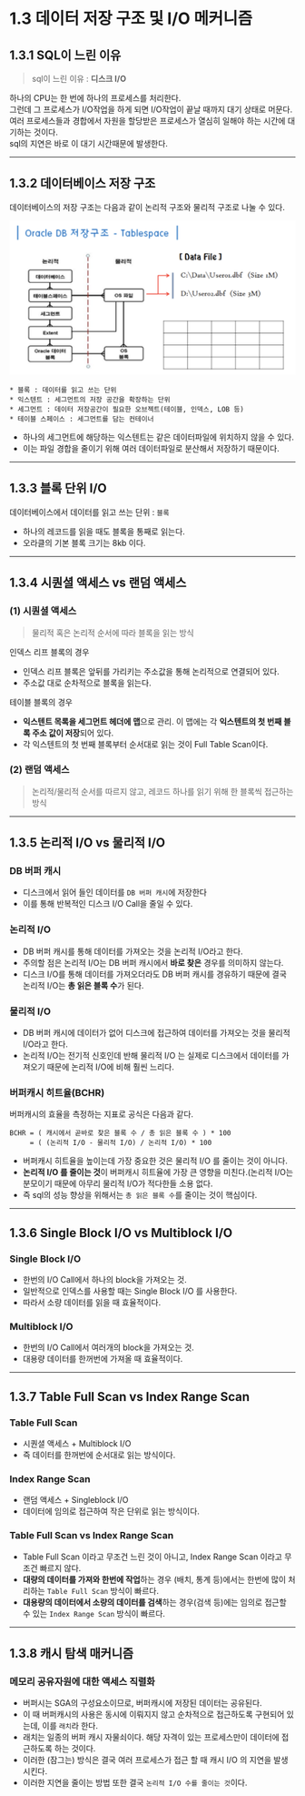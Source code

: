 # 1.3 데이터 저장 구조 및 I/O 메커니즘

## 1.3.1 SQL이 느린 이유

> sql이 느린 이유 : **디스크 I/O**   

하나의 CPU는 한 번에 하나의 프로세스를 처리한다.  
그런데 그 프로세스가 I/O작업을 하게 되면 I/O작업이 끝날 때까지 대기 상태로 머문다.  
여러 프로세스들과 경합에서 자원을 할당받은 프로세스가 열심히 일해야 하는 시간에 대기하는 것이다.  
sql의 지연은 바로 이 대기 시간때문에 발생한다.

---

## 1.3.2 데이터베이스 저장 구조

데이터베이스의 저장 구조는 다음과 같이 논리적 구조와 물리적 구조로 나눌 수 있다.

![](images/1-3-1.png)

```
* 블록 : 데이터를 읽고 쓰는 단위
* 익스텐트 : 세그먼트의 저장 공간을 확장하는 단위
* 세그먼트 : 데이터 저장공간이 필요한 오브젝트(테이블, 인덱스, LOB 등)
* 테이블 스페이스 : 세그먼트를 담는 컨테이너
```

* 하나의 세그먼트에 해당하는 익스텐트는 같은 데이터파일에 위치하지 않을 수 있다.  
* 이는 파일 경합을 줄이기 위해 여러 데이터파일로 분산해서 저장하기 때문이다.

---

## 1.3.3 블록 단위 I/O

데이터베이스에서 데이터를 읽고 쓰는 단위 : `블록`

* 하나의 레코드를 읽을 때도 블록을 통째로 읽는다.  
* 오라클의 기본 블록 크기는 8kb 이다.

---

## 1.3.4 시퀀셜 액세스 vs 랜덤 액세스

### (1) 시퀀셜 액세스

> 물리적 혹은 논리적 순서에 따라 블록을 읽는 방식

 인덱스 리프 블록의 경우
* 인덱스 리프 블록은 앞뒤를 가리키는 주소값을 통해 논리적으로 연결되어 있다.
* 주소값 대로 순차적으로 블록을 읽는다.

테이블 블록의 경우
* **익스텐트 목록을 세그먼트 헤더에 맵**으로 관리. 이 맵에는 각 **익스텐트의 첫 번째 블록 주소 값이 저장**되어 있다. 
* 각 익스텐트의 첫 번째 블록부터 순서대로 읽는 것이 Full Table Scan이다.

### (2) 랜덤 액세스

> 논리적/물리적 순서를 따르지 않고, 레코드 하나를 읽기 위해 한 블록씩 접근하는 방식

---

## 1.3.5 논리적 I/O vs 물리적 I/O

### DB 버퍼 캐시

* 디스크에서 읽어 들인 데이터를 `DB 버퍼 캐시`에 저장한다
* 이를 통해 반복적인 디스크 I/O Call을 줄일 수 있다.

### 논리적 I/O

* DB 버퍼 캐시를 통해 데이터를 가져오는 것을 논리적 I/O라고 한다.
* 주의할 점은 논리적 I/O는 DB 버퍼 캐시에서 **바로 찾은** 경우를 의미하지 않는다.
* 디스크 I/O를 통해 데이터를 가져오더라도 DB 버퍼 캐시를 경유하기 때문에 결국 논리적 I/O는 **총 읽은 블록 수**가 된다.

### 물리적 I/O

* DB 버퍼 캐시에 데이터가 없어 디스크에 접근하여 데이터를 가져오는 것을 물리적 I/O라고 한다.
* 논리적 I/O는 전기적 신호인데 반해 물리적 I/O 는 실제로 디스크에서 데이터를 가져오기 때문에 논리적 I/O에 비해 훨씬 느리다.

### 버퍼캐시 히트율(BCHR)

버퍼캐시의 효율을 측정하는 지표로 공식은 다음과 같다.
```
BCHR = ( 캐시에서 곧바로 찾은 블록 수 / 총 읽은 블록 수 ) * 100
     = ( (논리적 I/O - 물리적 I/O) / 논리적 I/O) * 100
```

* 버퍼캐시 히트율을 높이는데 가장 중요한 것은 물리적 I/O 를 줄이는 것이 아니다.
* **논리적 I/O 를 줄이는 것**이 버퍼캐시 히트율에 가장 큰 영향을 미친다.(논리적 I/O는 분모이기 때문에 아무리 물리적 I/O가 적다한들 소용 없다.
* 즉 sql의 성능 향상을 위해서는 `총 읽은 블록 수`를 줄이는 것이 핵심이다.

---

## 1.3.6 Single Block I/O vs Multiblock I/O

### Single Block I/O

* 한번의 I/O Call에서 하나의 block을 가져오는 것.
* 일반적으로 인덱스를 사용할 때는 Single Block I/O 를 사용한다.
* 따라서 소량 데이터를 읽을 때 효율적이다.

### Multiblock I/O

* 한번의 I/O Call에서 여러개의 block을 가져오는 것.
* 대용량 데이터를 한꺼번에 가져올 때 효율적이다.

---

## 1.3.7 Table Full Scan vs Index Range Scan

### Table Full Scan

* 시퀀셜 액세스 + Multiblock I/O
* 즉 데이터를 한꺼번에 순서대로 읽는 방식이다.

### Index Range Scan

* 랜덤 액세스 + Singleblock I/O
* 데이터에 임의로 접근하여 작은 단위로 읽는 방식이다.

### Table Full Scan vs Index Range Scan

* Table Full Scan 이라고 무조건 느린 것이 아니고, Index Range Scan 이라고 무조건 빠르지 않다.
* **대량의 데이터를 가져와 한번에 작업**하는 경우 (배치, 통계 등)에서는 한번에 많이 처리하는 `Table Full Scan` 방식이 빠르다.
* **대용량의 데이터에서 소량의 데이터를 검색**하는 경우(검색 등)에는 임의로 접근할 수 있는 `Index Range Scan` 방식이 빠르다.

---

## 1.3.8 캐시 탐색 매커니즘

### 메모리 공유자원에 대한 액세스 직렬화

* 버퍼시는 SGA의 구성요소이므로, 버퍼캐시에 저장된 데이터는 공유된다.  
* 이 때 버퍼캐시의 사용은 동시에 이뤄지지 않고 순차적으로 접근하도록 구현되어 있는데, 이를 `래치`라 한다.
* 래치는 일종의 버퍼 캐시 자물쇠이다. 해당 자격이 있는 프로세스만이 데이터에 접근하도록 하는 것이다.
* 이러한 (잠그는) 방식은 결국 여러 프로세스가 접근 할 때 캐시 I/O 의 지연을 발생 시킨다.
* 이러한 지연을 줄이는 방법 또한 결국 `논리적 I/O 수를 줄이는 것`이다. 